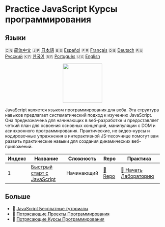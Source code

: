 # Practice JavaScript Курсы программирования

## Языки

🇨🇳 [简体中文](README_zh.md) 🇯🇵 [日本語](README_ja.md) 🇪🇸 [Español](README_es.md) 🇫🇷 [Français](README_fr.md) 🇩🇪 [Deutsch](README_de.md) 🇷🇺 [Русский](README_ru.md) 🇰🇷 [한국어](README_ko.md) 🇧🇷 [Português](README_pt.md) 🇺🇸 [English](README.md) 

<div align="center">
<img width="128px" src="https://file.labex.io/path/ztG7iIXOkx2u.png">
</div>

JavaScript является языком программирования для веба. Эта структура навыков предлагает систематический подход к изучению JavaScript. Она предназначена для начинающих в веб-разработке и предоставляет четкий план для освоения основных концепций, манипуляции с DOM и асинхронного программирования. Практические, не видео-курсы и кодировочные упражнения в интерактивной JS-песочнице помогут вам развить практические навыки для создания динамических веб-приложений.

|   Индекс | Название                                                                              | Сложность   | Repo                                                                 | Практика                                                                         |
|----------|---------------------------------------------------------------------------------------|-------------|----------------------------------------------------------------------|----------------------------------------------------------------------------------|
|        1 | [Быстрый старт с JavaScript](https://labex.io/ru/courses/quick-start-with-javascript) | Начинающий  | [🔗 Repo](https://github.com/labex-labs/quick-start-with-javascript) | [🚀 Начать Лабораторию](https://labex.io/ru/courses/quick-start-with-javascript) |

## Больше

- 🔗 [JavaScript Бесплатные туториалы](https://github.com/labex-labs/javascript-free-tutorials)
- 🔗 [Потрясающие Проекты Программирования](https://github.com/labex-labs/awesome-programming-projects)
- 🔗 [Потрясающие Курсы Программирования](https://github.com/labex-labs/awesome-programming-courses)

